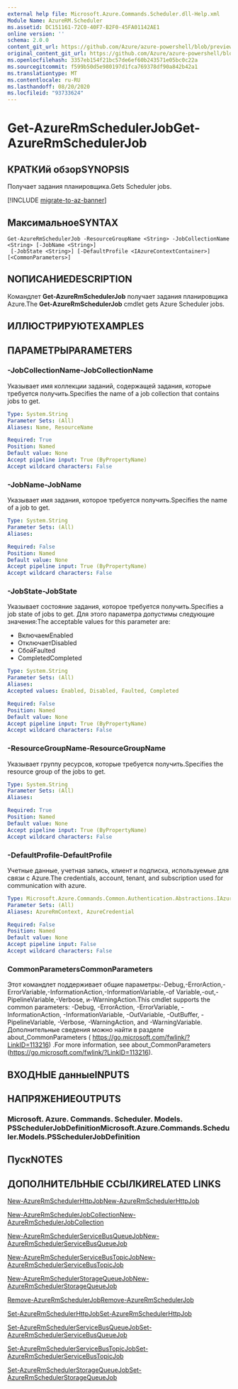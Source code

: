 ```yaml
---
external help file: Microsoft.Azure.Commands.Scheduler.dll-Help.xml
Module Name: AzureRM.Scheduler
ms.assetid: DC151161-72C0-40F7-B2F0-45FA01142AE1
online version: ''
schema: 2.0.0
content_git_url: https://github.com/Azure/azure-powershell/blob/preview/src/ResourceManager/Scheduler/Commands.Scheduler/help/Get-AzureRmSchedulerJob.md
original_content_git_url: https://github.com/Azure/azure-powershell/blob/preview/src/ResourceManager/Scheduler/Commands.Scheduler/help/Get-AzureRmSchedulerJob.md
ms.openlocfilehash: 3357eb154f21bc57de6ef60b243571e05bc0c22a
ms.sourcegitcommit: f599b50d5e980197d1fca769378df90a842b42a1
ms.translationtype: MT
ms.contentlocale: ru-RU
ms.lasthandoff: 08/20/2020
ms.locfileid: "93733624"
---
```

# <span data-ttu-id="a141a-101">Get-AzureRmSchedulerJob</span><span class="sxs-lookup"><span data-stu-id="a141a-101">Get-AzureRmSchedulerJob</span></span>

## <span data-ttu-id="a141a-102">КРАТКИй обзор</span><span class="sxs-lookup"><span data-stu-id="a141a-102">SYNOPSIS</span></span>
<span data-ttu-id="a141a-103">Получает задания планировщика.</span><span class="sxs-lookup"><span data-stu-id="a141a-103">Gets Scheduler jobs.</span></span>

[!INCLUDE [migrate-to-az-banner](../../includes/migrate-to-az-banner.md)]

## <span data-ttu-id="a141a-104">Максимальное</span><span class="sxs-lookup"><span data-stu-id="a141a-104">SYNTAX</span></span>

```
Get-AzureRmSchedulerJob -ResourceGroupName <String> -JobCollectionName <String> [-JobName <String>]
 [-JobState <String>] [-DefaultProfile <IAzureContextContainer>] [<CommonParameters>]
```

## <span data-ttu-id="a141a-105">NОПИСАНИЕ</span><span class="sxs-lookup"><span data-stu-id="a141a-105">DESCRIPTION</span></span>
<span data-ttu-id="a141a-106">Командлет **Get-AzureRmSchedulerJob** получает задания планировщика Azure.</span><span class="sxs-lookup"><span data-stu-id="a141a-106">The **Get-AzureRmSchedulerJob** cmdlet gets Azure Scheduler jobs.</span></span>

## <span data-ttu-id="a141a-107">ИЛЛЮСТРИРУЮТ</span><span class="sxs-lookup"><span data-stu-id="a141a-107">EXAMPLES</span></span>

## <span data-ttu-id="a141a-108">ПАРАМЕТРЫ</span><span class="sxs-lookup"><span data-stu-id="a141a-108">PARAMETERS</span></span>

### <span data-ttu-id="a141a-109">-JobCollectionName</span><span class="sxs-lookup"><span data-stu-id="a141a-109">-JobCollectionName</span></span>
<span data-ttu-id="a141a-110">Указывает имя коллекции заданий, содержащей задания, которые требуется получить.</span><span class="sxs-lookup"><span data-stu-id="a141a-110">Specifies the name of a job collection that contains jobs to get.</span></span>

```yaml
Type: System.String
Parameter Sets: (All)
Aliases: Name, ResourceName

Required: True
Position: Named
Default value: None
Accept pipeline input: True (ByPropertyName)
Accept wildcard characters: False
```

### <span data-ttu-id="a141a-111">-JobName</span><span class="sxs-lookup"><span data-stu-id="a141a-111">-JobName</span></span>
<span data-ttu-id="a141a-112">Указывает имя задания, которое требуется получить.</span><span class="sxs-lookup"><span data-stu-id="a141a-112">Specifies the name of a job to get.</span></span>

```yaml
Type: System.String
Parameter Sets: (All)
Aliases: 

Required: False
Position: Named
Default value: None
Accept pipeline input: True (ByPropertyName)
Accept wildcard characters: False
```

### <span data-ttu-id="a141a-113">-JobState</span><span class="sxs-lookup"><span data-stu-id="a141a-113">-JobState</span></span>
<span data-ttu-id="a141a-114">Указывает состояние задания, которое требуется получить.</span><span class="sxs-lookup"><span data-stu-id="a141a-114">Specifies a job state of jobs to get.</span></span>
<span data-ttu-id="a141a-115">Для этого параметра допустимы следующие значения:</span><span class="sxs-lookup"><span data-stu-id="a141a-115">The acceptable values for this parameter are:</span></span>

- <span data-ttu-id="a141a-116">Включаем</span><span class="sxs-lookup"><span data-stu-id="a141a-116">Enabled</span></span> 
- <span data-ttu-id="a141a-117">Отключает</span><span class="sxs-lookup"><span data-stu-id="a141a-117">Disabled</span></span> 
- <span data-ttu-id="a141a-118">Сбой</span><span class="sxs-lookup"><span data-stu-id="a141a-118">Faulted</span></span> 
- <span data-ttu-id="a141a-119">Completed</span><span class="sxs-lookup"><span data-stu-id="a141a-119">Completed</span></span>

```yaml
Type: System.String
Parameter Sets: (All)
Aliases: 
Accepted values: Enabled, Disabled, Faulted, Completed

Required: False
Position: Named
Default value: None
Accept pipeline input: True (ByPropertyName)
Accept wildcard characters: False
```

### <span data-ttu-id="a141a-120">-ResourceGroupName</span><span class="sxs-lookup"><span data-stu-id="a141a-120">-ResourceGroupName</span></span>
<span data-ttu-id="a141a-121">Указывает группу ресурсов, которые требуется получить.</span><span class="sxs-lookup"><span data-stu-id="a141a-121">Specifies the resource group of the jobs to get.</span></span>

```yaml
Type: System.String
Parameter Sets: (All)
Aliases: 

Required: True
Position: Named
Default value: None
Accept pipeline input: True (ByPropertyName)
Accept wildcard characters: False
```

### <span data-ttu-id="a141a-122">-DefaultProfile</span><span class="sxs-lookup"><span data-stu-id="a141a-122">-DefaultProfile</span></span>
<span data-ttu-id="a141a-123">Учетные данные, учетная запись, клиент и подписка, используемые для связи с Azure.</span><span class="sxs-lookup"><span data-stu-id="a141a-123">The credentials, account, tenant, and subscription used for communication with azure.</span></span>

```yaml
Type: Microsoft.Azure.Commands.Common.Authentication.Abstractions.IAzureContextContainer
Parameter Sets: (All)
Aliases: AzureRmContext, AzureCredential

Required: False
Position: Named
Default value: None
Accept pipeline input: False
Accept wildcard characters: False
```

### <span data-ttu-id="a141a-124">CommonParameters</span><span class="sxs-lookup"><span data-stu-id="a141a-124">CommonParameters</span></span>
<span data-ttu-id="a141a-125">Этот командлет поддерживает общие параметры:-Debug,-ErrorAction,-ErrorVariable,-InformationAction,-InformationVariable,-of Variable,-out,-PipelineVariable,-Verbose, и-WarningAction.</span><span class="sxs-lookup"><span data-stu-id="a141a-125">This cmdlet supports the common parameters: -Debug, -ErrorAction, -ErrorVariable, -InformationAction, -InformationVariable, -OutVariable, -OutBuffer, -PipelineVariable, -Verbose, -WarningAction, and -WarningVariable.</span></span> <span data-ttu-id="a141a-126">Дополнительные сведения можно найти в разделе about_CommonParameters ( https://go.microsoft.com/fwlink/?LinkID=113216) .</span><span class="sxs-lookup"><span data-stu-id="a141a-126">For more information, see about_CommonParameters (https://go.microsoft.com/fwlink/?LinkID=113216).</span></span>

## <span data-ttu-id="a141a-127">ВХОДНЫЕ данные</span><span class="sxs-lookup"><span data-stu-id="a141a-127">INPUTS</span></span>

## <span data-ttu-id="a141a-128">НАПРЯЖЕНИЕ</span><span class="sxs-lookup"><span data-stu-id="a141a-128">OUTPUTS</span></span>

### <span data-ttu-id="a141a-129">Microsoft. Azure. Commands. Scheduler. Models. PSSchedulerJobDefinition</span><span class="sxs-lookup"><span data-stu-id="a141a-129">Microsoft.Azure.Commands.Scheduler.Models.PSSchedulerJobDefinition</span></span>

## <span data-ttu-id="a141a-130">Пуск</span><span class="sxs-lookup"><span data-stu-id="a141a-130">NOTES</span></span>

## <span data-ttu-id="a141a-131">ДОПОЛНИТЕЛЬНЫЕ ССЫЛКИ</span><span class="sxs-lookup"><span data-stu-id="a141a-131">RELATED LINKS</span></span>

[<span data-ttu-id="a141a-132">New-AzureRmSchedulerHttpJob</span><span class="sxs-lookup"><span data-stu-id="a141a-132">New-AzureRmSchedulerHttpJob</span></span>](./New-AzureRmSchedulerHttpJob.md)

[<span data-ttu-id="a141a-133">New-AzureRmSchedulerJobCollection</span><span class="sxs-lookup"><span data-stu-id="a141a-133">New-AzureRmSchedulerJobCollection</span></span>](./New-AzureRmSchedulerJobCollection.md)

[<span data-ttu-id="a141a-134">New-AzureRmSchedulerServiceBusQueueJob</span><span class="sxs-lookup"><span data-stu-id="a141a-134">New-AzureRmSchedulerServiceBusQueueJob</span></span>](./New-AzureRmSchedulerServiceBusQueueJob.md)

[<span data-ttu-id="a141a-135">New-AzureRmSchedulerServiceBusTopicJob</span><span class="sxs-lookup"><span data-stu-id="a141a-135">New-AzureRmSchedulerServiceBusTopicJob</span></span>](./New-AzureRmSchedulerServiceBusTopicJob.md)

[<span data-ttu-id="a141a-136">New-AzureRmSchedulerStorageQueueJob</span><span class="sxs-lookup"><span data-stu-id="a141a-136">New-AzureRmSchedulerStorageQueueJob</span></span>](./New-AzureRmSchedulerStorageQueueJob.md)

[<span data-ttu-id="a141a-137">Remove-AzureRmSchedulerJob</span><span class="sxs-lookup"><span data-stu-id="a141a-137">Remove-AzureRmSchedulerJob</span></span>](./Remove-AzureRmSchedulerJob.md)

[<span data-ttu-id="a141a-138">Set-AzureRmSchedulerHttpJob</span><span class="sxs-lookup"><span data-stu-id="a141a-138">Set-AzureRmSchedulerHttpJob</span></span>](./Set-AzureRmSchedulerHttpJob.md)

[<span data-ttu-id="a141a-139">Set-AzureRmSchedulerServiceBusQueueJob</span><span class="sxs-lookup"><span data-stu-id="a141a-139">Set-AzureRmSchedulerServiceBusQueueJob</span></span>](./Set-AzureRmSchedulerServiceBusQueueJob.md)

[<span data-ttu-id="a141a-140">Set-AzureRmSchedulerServiceBusTopicJob</span><span class="sxs-lookup"><span data-stu-id="a141a-140">Set-AzureRmSchedulerServiceBusTopicJob</span></span>](./Set-AzureRmSchedulerServiceBusTopicJob.md)

[<span data-ttu-id="a141a-141">Set-AzureRmSchedulerStorageQueueJob</span><span class="sxs-lookup"><span data-stu-id="a141a-141">Set-AzureRmSchedulerStorageQueueJob</span></span>](./Set-AzureRmSchedulerStorageQueueJob.md)


